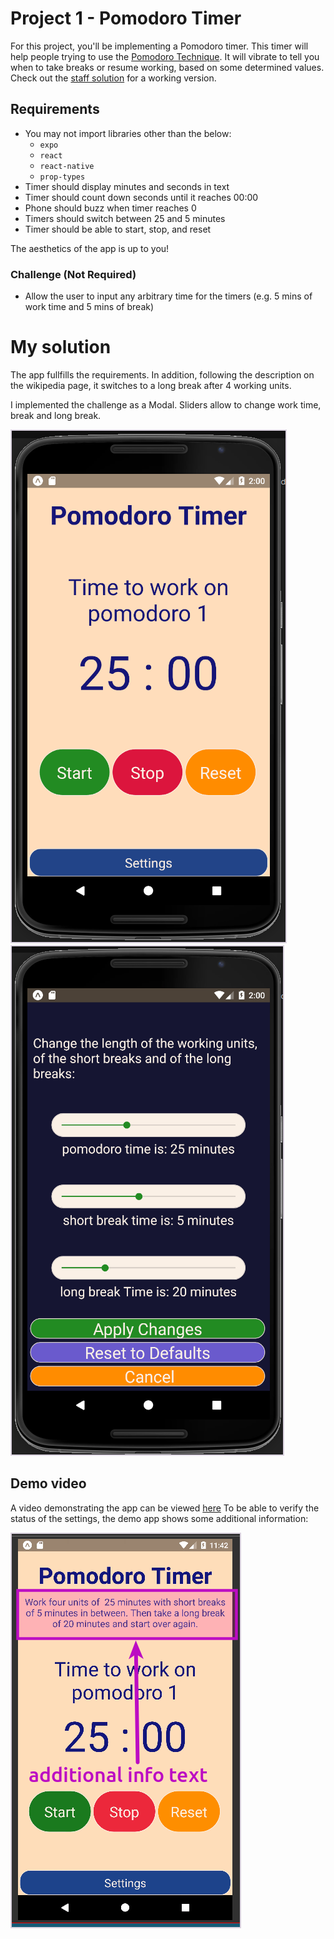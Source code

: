 # Project 1 - Pomodoro Timer

For this project, you'll be implementing a Pomodoro timer. This timer will help
people trying to use the [Pomodoro Technique](https://en.wikipedia.org/wiki/Pomodoro_Technique).
It will vibrate to tell you when to take breaks or resume working, based on some
determined values. Check out the [staff solution](#staff-solution) for a working
version.

## Requirements

- You may not import libraries other than the below:
  - `expo`
  - `react`
  - `react-native`
  - `prop-types`
- Timer should display minutes and seconds in text
- Timer should count down seconds until it reaches 00:00
- Phone should buzz when timer reaches 0
- Timers should switch between 25 and 5 minutes
- Timer should be able to start, stop, and reset

The aesthetics of the app is up to you!

### Challenge (Not Required)

- Allow the user to input any arbitrary time for the timers (e.g. 5 mins of work time and 5 mins of break)

# My solution

The app fullfills the requirements. In addition, following the description on the wikipedia page, it switches to a long break after 4 working units.

I implemented the challenge as a Modal. Sliders allow to change work time, break and long break.

![Main screen](assets/pomodoro-main.png?raw=true 'Pomodoro Timer - Main screen') ![Settings screen](assets/pomodoro_settings.png?raw=true 'Pomodoro Timer - Settings')

## Demo video

A video demonstrating the app can be viewed [here](https://youtu.be/7oaCeURu6nQ)
To be able to verify the status of the settings, the demo app shows some additional information:

![Main screen with info](assets/pomodoro_info-text.png?raw=true 'Pomodoro Timer with additional info')
